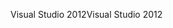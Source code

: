<span data-ttu-id="f9e03-101">Visual Studio 2012</span><span class="sxs-lookup"><span data-stu-id="f9e03-101">Visual Studio 2012</span></span>